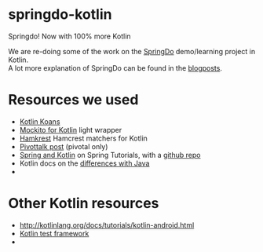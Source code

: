 # springdo-kotlin
Springdo! Now with 100% more Kotlin 

We are re-doing some of the work on the [SpringDo](https://github.com/dirkjot/springdo) demo/learning project in Kotlin.   
A lot more explanation of SpringDo can be found in the [blogposts](http://dotted-pair.blogspot.com/p/this-is-springdo-tutorial-overview-page.html). 


# Resources we used

- [Kotlin Koans](https://kotlinlang.org/docs/tutorials/koans.html)
- [Mockito for Kotlin](https://github.com/nhaarman/mockito-kotlin) light wrapper
- [Hamkrest](https://github.com/npryce/hamkrest) Hamcrest matchers for Kotlin
- [Pivottalk post](https://www.pivotalk.io/t/using-kotlin-on-client-projects/1369/9)  (pivotal only)
- [Spring and Kotlin](https://spring.io/blog/2016/02/15/developing-spring-boot-applications-with-kotlin) on Spring Tutorials,    with a [github repo](https://github.com/sdeleuze/spring-boot-kotlin-demo)
- Kotlin docs on the [differences with Java](https://kotlinlang.org/docs/reference/comparison-to-java.html)
- 


# Other Kotlin resources
- http://kotlinlang.org/docs/tutorials/kotlin-android.html
- [Kotlin test framework](https://github.com/kotlintest/kotlintest)
- 
